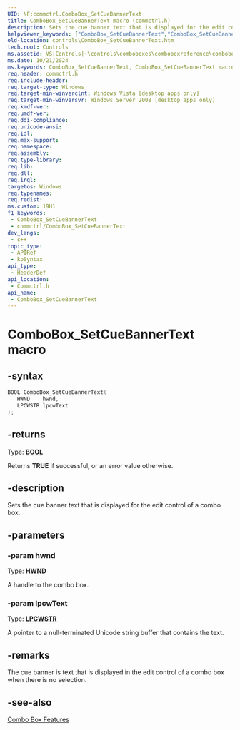 ```yaml
---
UID: NF:commctrl.ComboBox_SetCueBannerText
title: ComboBox_SetCueBannerText macro (commctrl.h)
description: Sets the cue banner text that is displayed for the edit control of a combo box.
helpviewer_keywords: ["ComboBox_SetCueBannerText","ComboBox_SetCueBannerText macro [Windows Controls]","_shell_ComboBox_SetCueBannerText","_shell_ComboBox_SetCueBannerText_cpp","commctrl/ComboBox_SetCueBannerText","controls.ComboBox_SetCueBannerText","controls._shell_ComboBox_SetCueBannerText"]
old-location: controls\ComboBox_SetCueBannerText.htm
tech.root: Controls
ms.assetid: VS|Controls|~\controls\comboboxes\comboboxreference\comboboxmacros\combobox_setcuebannertext.htm
ms.date: 10/21/2024
ms.keywords: ComboBox_SetCueBannerText, ComboBox_SetCueBannerText macro [Windows Controls], _shell_ComboBox_SetCueBannerText, _shell_ComboBox_SetCueBannerText_cpp, commctrl/ComboBox_SetCueBannerText, controls.ComboBox_SetCueBannerText, controls._shell_ComboBox_SetCueBannerText
req.header: commctrl.h
req.include-header: 
req.target-type: Windows
req.target-min-winverclnt: Windows Vista [desktop apps only]
req.target-min-winversvr: Windows Server 2008 [desktop apps only]
req.kmdf-ver: 
req.umdf-ver: 
req.ddi-compliance: 
req.unicode-ansi: 
req.idl: 
req.max-support: 
req.namespace: 
req.assembly: 
req.type-library: 
req.lib: 
req.dll: 
req.irql: 
targetos: Windows
req.typenames: 
req.redist: 
ms.custom: 19H1
f1_keywords:
 - ComboBox_SetCueBannerText
 - commctrl/ComboBox_SetCueBannerText
dev_langs:
 - c++
topic_type:
 - APIRef
 - kbSyntax
api_type:
 - HeaderDef
api_location:
 - Commctrl.h
api_name:
 - ComboBox_SetCueBannerText
---
```


# ComboBox_SetCueBannerText macro

## -syntax

```cpp
BOOL ComboBox_SetCueBannerText(
   HWND    hwnd,
   LPCWSTR lpcwText
);
```

## -returns

Type: **[BOOL](/windows/desktop/winprog/windows-data-types)**

Returns <b>TRUE</b> if successful, or an error value otherwise.


## -description

Sets the cue banner text that is displayed for the edit control of a combo box.

## -parameters

### -param hwnd

Type: <b><a href="/windows/desktop/WinProg/windows-data-types">HWND</a></b>

A handle to the combo box.

### -param lpcwText

Type: <b><a href="/windows/desktop/WinProg/windows-data-types">LPCWSTR</a></b>

A pointer to a null-terminated Unicode string buffer that contains the text.

## -remarks

The cue banner is text that is displayed in the edit control of a combo box when there is no selection.

## -see-also

<a href="/windows/desktop/Controls/combo-box-features">Combo Box Features</a>
